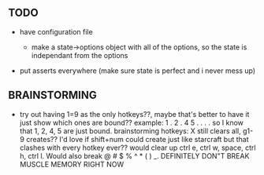 ## TODO

- have configuration file
    - make a state->options object with all of the options, so the state is independant from the options

- put asserts everywhere (make sure state is perfect and i never mess up)

## BRAINSTORMING

- try out having 1=9 as the only hotkeys??, maybe that's better to have it just show which ones are bound?? example: 1 . 2 . 4 5 . . . . so I know that 1, 2, 4, 5 are just bound. brainstorming hotkeys: X still clears all, g1-9 creates?? I'd love if shift+num could create just like starcraft but that clashes with every hotkey ever?? would clear up ctrl e, ctrl w, space, ctrl h, ctrl l. Would also break @ # $ % ^ * ( ) _. DEFINITELY DON"T BREAK MUSCLE MEMORY RIGHT NOW
